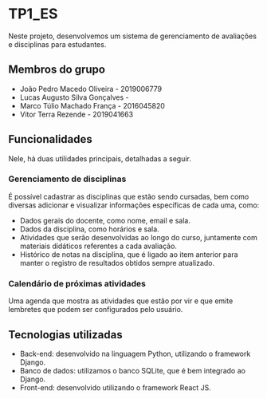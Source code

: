 # TP1_ES

Neste projeto, desenvolvemos um sistema de gerenciamento de avaliações e disciplinas para estudantes. 

## Membros do grupo

* João Pedro Macedo Oliveira - 2019006779
* Lucas Augusto Silva Gonçalves - 
* Marco Túlio Machado França - 2016045820
* Vitor Terra Rezende - 2019041663

## Funcionalidades

Nele, há duas utilidades principais, detalhadas a seguir.

### Gerenciamento de disciplinas

É possível cadastrar as disciplinas que estão sendo cursadas, bem como diversas adicionar e visualizar informações específicas de cada uma, como:

* Dados gerais do docente, como nome, email e sala.
* Dados da disciplina, como horários e sala.
* Atividades que serão desenvolvidas ao longo do curso, juntamente com materiais didáticos referentes a cada avaliação.
* Histórico de notas na disciplina, que é ligado ao item anterior para manter o registro de resultados obtidos sempre atualizado.

### Calendário de próximas atividades

Uma agenda que mostra as atividades que estão por vir e que emite lembretes que podem ser configurados pelo usuário.

## Tecnologias utilizadas

* Back-end: desenvolvido na linguagem Python, utilizando o framework Django.
* Banco de dados: utilizamos o banco SQLite, que é bem integrado ao Django.
* Front-end: desenvolvido utilizando o framework React JS.

